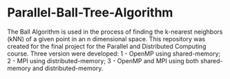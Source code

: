 # Parallel-Ball-Tree-Algorithm

The Ball Algorithm is used in the process of finding the k-nearest neighbors (kNN) of a given point in an n dimensional space. 
This repository was created for the final project for the Parallel and Distributed Computing course.
Three version were developed:
1 - OpenMP using shared-memory;
2 - MPI using distributed-memory;
3 - OpenMP and MPI using both shared-memory and distributed-memory.
